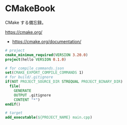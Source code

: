 # CMakeBook

CMake する備忘録。

https://cmake.org/

- https://cmake.org/documentation/

```cmake
# project
cmake_minimum_required(VERSION 3.20.0)
project(hello VERSION 0.1.0)

# for compile_commands.json
set(CMAKE_EXPORT_COMPILE_COMMANDS 1)
# for build/.gitignore
if(NOT PROJECT_SOURCE_DIR STREQUAL PROJECT_BINARY_DIR)
  file(
    GENERATE
    OUTPUT .gitignore
    CONTENT "*")
endif()

# target
add_executable(${PROJECT_NAME} main.cpp)
```
